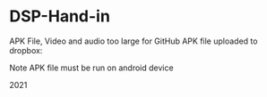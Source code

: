 # DSP-Hand-in

APK File, Video and audio too large for GitHub
APK file uploaded to dropbox: 

Note APK file must be run on android device

2021
